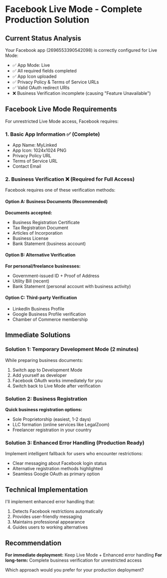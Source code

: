 # Facebook Live Mode - Complete Production Solution

## Current Status Analysis
Your Facebook app (2696553390542098) is correctly configured for Live Mode:
- ✅ App Mode: Live
- ✅ All required fields completed
- ✅ App Icon uploaded
- ✅ Privacy Policy & Terms of Service URLs
- ✅ Valid OAuth redirect URIs
- ❌ Business Verification incomplete (causing "Feature Unavailable")

## Facebook Live Mode Requirements

For unrestricted Live Mode access, Facebook requires:

### 1. Basic App Information ✅ (Complete)
- App Name: MyLinked
- App Icon: 1024x1024 PNG
- Privacy Policy URL
- Terms of Service URL
- Contact Email

### 2. Business Verification ❌ (Required for Full Access)
Facebook requires one of these verification methods:

#### Option A: Business Documents (Recommended)
**Documents accepted:**
- Business Registration Certificate
- Tax Registration Document
- Articles of Incorporation
- Business License
- Bank Statement (business account)

#### Option B: Alternative Verification
**For personal/freelance businesses:**
- Government-issued ID + Proof of Address
- Utility Bill (recent)
- Bank Statement (personal account with business activity)

#### Option C: Third-party Verification
- LinkedIn Business Profile
- Google Business Profile verification
- Chamber of Commerce membership

## Immediate Solutions

### Solution 1: Temporary Development Mode (2 minutes)
While preparing business documents:
1. Switch app to Development Mode
2. Add yourself as developer
3. Facebook OAuth works immediately for you
4. Switch back to Live Mode after verification

### Solution 2: Business Registration
**Quick business registration options:**
- Sole Proprietorship (easiest, 1-2 days)
- LLC formation (online services like LegalZoom)
- Freelancer registration in your country

### Solution 3: Enhanced Error Handling (Production Ready)
Implement intelligent fallback for users who encounter restrictions:
- Clear messaging about Facebook login status
- Alternative registration methods highlighted
- Seamless Google OAuth as primary option

## Technical Implementation

I'll implement enhanced error handling that:
1. Detects Facebook restrictions automatically
2. Provides user-friendly messaging
3. Maintains professional appearance
4. Guides users to working alternatives

## Recommendation

**For immediate deployment:** Keep Live Mode + Enhanced error handling
**For long-term:** Complete business verification for unrestricted access

Which approach would you prefer for your production deployment?